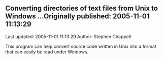 ## Converting directories of text files from Unix to Windows ...Originally published: 2005-11-01 11:13:29 
Last updated: 2005-11-01 11:13:29 
Author: Stephen Chappell 
 
This program can help convert source code written in Unix into a format that can easily be read under Windows.
